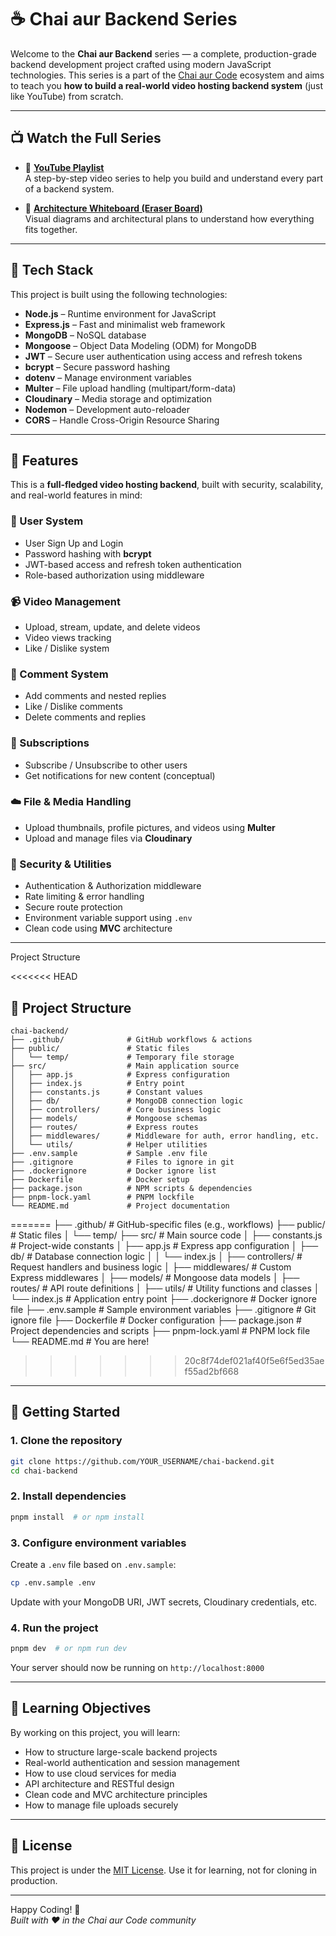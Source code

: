 
# ☕ Chai aur Backend Series

Welcome to the **Chai aur Backend** series — a complete, production-grade backend development project crafted using modern JavaScript technologies. This series is a part of the [Chai aur Code](https://www.youtube.com/@chaiaurcode) ecosystem and aims to teach you **how to build a real-world video hosting backend system** (just like YouTube) from scratch.

---

## 📺 Watch the Full Series

- 🎥 **[YouTube Playlist](https://www.youtube.com/watch?v=EH3vGeqeIAo&list=PLu71SKxNbfoBGh_8p_NS-ZAh6v7HhYqHW)**  
  A step-by-step video series to help you build and understand every part of a backend system.

- 🧠 **[Architecture Whiteboard (Eraser Board)](https://app.eraser.io/workspace/YtPqZ1VogxGy1jzIDkzj?origin=share)**  
  Visual diagrams and architectural plans to understand how everything fits together.

---

## 🧰 Tech Stack

This project is built using the following technologies:

- **Node.js** – Runtime environment for JavaScript
- **Express.js** – Fast and minimalist web framework
- **MongoDB** – NoSQL database
- **Mongoose** – Object Data Modeling (ODM) for MongoDB
- **JWT** – Secure user authentication using access and refresh tokens
- **bcrypt** – Secure password hashing
- **dotenv** – Manage environment variables
- **Multer** – File upload handling (multipart/form-data)
- **Cloudinary** – Media storage and optimization
- **Nodemon** – Development auto-reloader
- **CORS** – Handle Cross-Origin Resource Sharing

---

## 🔐 Features

This is a **full-fledged video hosting backend**, built with security, scalability, and real-world features in mind:

### 👤 User System
- User Sign Up and Login
- Password hashing with **bcrypt**
- JWT-based access and refresh token authentication
- Role-based authorization using middleware

### 📹 Video Management
- Upload, stream, update, and delete videos
- Video views tracking
- Like / Dislike system

### 💬 Comment System
- Add comments and nested replies
- Like / Dislike comments
- Delete comments and replies

### 📢 Subscriptions
- Subscribe / Unsubscribe to other users
- Get notifications for new content (conceptual)

### ☁️ File & Media Handling
- Upload thumbnails, profile pictures, and videos using **Multer**
- Upload and manage files via **Cloudinary**

### 🚧 Security & Utilities
- Authentication & Authorization middleware
- Rate limiting & error handling
- Secure route protection
- Environment variable support using `.env`
- Clean code using **MVC** architecture

---
Project Structure

<<<<<<< HEAD
## 📁 Project Structure

```
chai-backend/
├── .github/              # GitHub workflows & actions
├── public/               # Static files
│   └── temp/             # Temporary file storage
├── src/                  # Main application source
│   ├── app.js            # Express configuration
│   ├── index.js          # Entry point
│   ├── constants.js      # Constant values
│   ├── db/               # MongoDB connection logic
│   ├── controllers/      # Core business logic
│   ├── models/           # Mongoose schemas
│   ├── routes/           # Express routes
│   ├── middlewares/      # Middleware for auth, error handling, etc.
│   └── utils/            # Helper utilities
├── .env.sample           # Sample .env file
├── .gitignore            # Files to ignore in git
├── .dockerignore         # Docker ignore list
├── Dockerfile            # Docker setup
├── package.json          # NPM scripts & dependencies
├── pnpm-lock.yaml        # PNPM lockfile
└── README.md             # Project documentation
```
=======
├── .github/              # GitHub-specific files (e.g., workflows)
├── public/               # Static files
│   └── temp/
├── src/                  # Main source code
│   ├── constants.js      # Project-wide constants
│   ├── app.js            # Express app configuration
│   ├── db/               # Database connection logic
│   │   └── index.js
│   ├── controllers/      # Request handlers and business logic
│   ├── middlewares/      # Custom Express middlewares
│   ├── models/           # Mongoose data models
│   ├── routes/           # API route definitions
│   ├── utils/            # Utility functions and classes
│   └── index.js          # Application entry point
├── .dockerignore         # Docker ignore file
├── .env.sample           # Sample environment variables
├── .gitignore            # Git ignore file
├── Dockerfile            # Docker configuration
├── package.json          # Project dependencies and scripts
├── pnpm-lock.yaml        # PNPM lock file
└── README.md             # You are here!
>>>>>>> 20c8f74def021af40f5e6f5ed35aef55ad2bf668

---

## 🚀 Getting Started

### 1. Clone the repository

```bash
git clone https://github.com/YOUR_USERNAME/chai-backend.git
cd chai-backend
```

### 2. Install dependencies

```bash
pnpm install  # or npm install
```

### 3. Configure environment variables

Create a `.env` file based on `.env.sample`:

```bash
cp .env.sample .env
```

Update with your MongoDB URI, JWT secrets, Cloudinary credentials, etc.

### 4. Run the project

```bash
pnpm dev  # or npm run dev
```

Your server should now be running on `http://localhost:8000`

---

## 🧠 Learning Objectives

By working on this project, you will learn:

- How to structure large-scale backend projects
- Real-world authentication and session management
- How to use cloud services for media
- API architecture and RESTful design
- Clean code and MVC architecture principles
- How to manage file uploads securely

---

## 📄 License

This project is under the [MIT License](LICENSE). Use it for learning, not for cloning in production.

---

Happy Coding! 🚀  
*Built with ❤️ in the Chai aur Code community*
